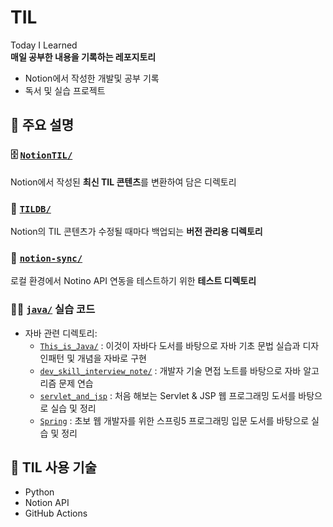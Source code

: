 # TIL  
Today I Learned  
**매일 공부한 내용을 기록하는 레포지토리**  

- Notion에서 작성한 개발및 공부 기록  
- 독서 및 실습 프로젝트



## 🔗 주요 설명

### :file_cabinet: [`NotionTIL/`](./NotionTIL)  
Notion에서 작성된 **최신 TIL 콘텐츠**를 변환하여 담은 디렉토리


### :brain: [`TILDB/`](./TILDB)  
Notion의 TIL 콘텐츠가 수정될 때마다 백업되는 **버전 관리용 디렉토리**


### :test_tube: [`notion-sync/`](./notion-sync)  
로컬 환경에서 Notino API 연동을 테스트하기 위한 **테스트 디렉토리**


### :technologist: [`java/`](./java) 실습 코드

- 자바 관련 디렉토리:
  - [`This_is_Java/`](./java/This_is_Java) : 이것이 자바다 도서를 바탕으로 자바 기초 문법 실습과 디자인패턴 및 개념을 자바로 구현 
  - [`dev_skill_interview_note/`](./java/dev_skill_interview_note) : 개발자 기술 면접 노트를 바탕으로 자바 알고리즘 문제 연습
  - [`servlet_and_jsp`](./java/servlet_and_jsp) : 처음 해보는 Servlet & JSP 웹 프로그래밍 도서를 바탕으로 실습 및 정리
  - [`Spring`](./java/Spring) : 초보 웹 개발자를 위한 스프링5 프로그래밍 입문 도서를 바탕으로 실습 및 정리


## 📌 TIL 사용 기술

- Python
- Notion API
- GitHub Actions
